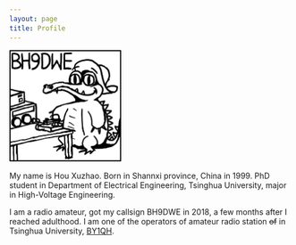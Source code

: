 ```yaml
---
layout: page
title: Profile
---
```


<img src="./crocodile.png" width = "200" height = "200"/>

My name is Hou Xuzhao. Born in Shannxi province, China in 1999. PhD student in Department of Electrical Engineering, Tsinghua University, major in High-Voltage Engineering.

I am a radio amateur, got my callsign BH9DWE in 2018, a few months after I reached adulthood. I am one of the operators of amateur radio station ~~of~~ in Tsinghua University, [BY1QH](https://www.qrz.com/db/BY1QH).
